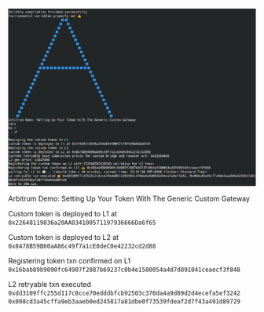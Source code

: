 ![Alt text](https://github.com/BenNojokes/Images/blob/main/CustomTokenBridging.png)

Arbitrum Demo: Setting Up Your Token With The Generic Custom Gateway

Custom token is deployed to L1 at `0x22648119836a20AA034100571197936666Da6f65`

Custom token is deployed to L2 at `0x8478B59B60aA86c49f7a1cE0deC0e42232cd2d88`

Registering token txn confirmed on L1 `0x16bab89b9090fc64907f2887b69237c0b4e1580054a4d7d891041ceaecf3f848`

L2 retryable txn executed    `0xdd3109ffc255d117c8cce70edddbfcb92503c370da4a9d89d2d4ecefa5ef3242` 
                             `0x008cd3a45cffa9eb3aaeb0ed245817a81dbe0f73539fdeaf2d7f43a491d89729`

